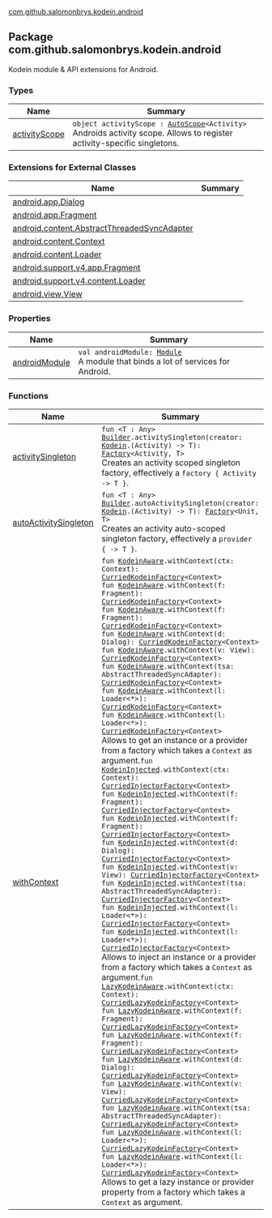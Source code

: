 [com.github.salomonbrys.kodein.android](.)

## Package com.github.salomonbrys.kodein.android

Kodein module &amp; API extensions for Android.

### Types

| Name | Summary |
|---|---|
| [activityScope](activity-scope/index.md) | `object activityScope : `[`AutoScope`](../com.github.salomonbrys.kodein/-auto-scope/index.md)`<Activity>`<br>Androids activity scope. Allows to register activity-specific singletons. |

### Extensions for External Classes

| Name | Summary |
|---|---|
| [android.app.Dialog](android.app.-dialog/index.md) |  |
| [android.app.Fragment](android.app.-fragment/index.md) |  |
| [android.content.AbstractThreadedSyncAdapter](android.content.-abstract-threaded-sync-adapter/index.md) |  |
| [android.content.Context](android.content.-context/index.md) |  |
| [android.content.Loader](android.content.-loader/index.md) |  |
| [android.support.v4.app.Fragment](android.support.v4.app.-fragment/index.md) |  |
| [android.support.v4.content.Loader](android.support.v4.content.-loader/index.md) |  |
| [android.view.View](android.view.-view/index.md) |  |

### Properties

| Name | Summary |
|---|---|
| [androidModule](android-module.md) | `val androidModule: `[`Module`](../com.github.salomonbrys.kodein/-kodein/-module/index.md)<br>A module that binds a lot of services for Android. |

### Functions

| Name | Summary |
|---|---|
| [activitySingleton](activity-singleton.md) | `fun <T : Any> `[`Builder`](../com.github.salomonbrys.kodein/-kodein/-builder/index.md)`.activitySingleton(creator: `[`Kodein`](../com.github.salomonbrys.kodein/-kodein/index.md)`.(Activity) -> T): `[`Factory`](../com.github.salomonbrys.kodein/-factory/index.md)`<Activity, T>`<br>Creates an activity scoped singleton factory, effectively a `factory { Activity -> T }`. |
| [autoActivitySingleton](auto-activity-singleton.md) | `fun <T : Any> `[`Builder`](../com.github.salomonbrys.kodein/-kodein/-builder/index.md)`.autoActivitySingleton(creator: `[`Kodein`](../com.github.salomonbrys.kodein/-kodein/index.md)`.(Activity) -> T): `[`Factory`](../com.github.salomonbrys.kodein/-factory/index.md)`<Unit, T>`<br>Creates an activity auto-scoped singleton factory, effectively a `provider { -> T }`. |
| [withContext](with-context.md) | `fun `[`KodeinAware`](../com.github.salomonbrys.kodein/-kodein-aware.md)`.withContext(ctx: Context): `[`CurriedKodeinFactory`](../com.github.salomonbrys.kodein/-curried-kodein-factory/index.md)`<Context>`<br>`fun `[`KodeinAware`](../com.github.salomonbrys.kodein/-kodein-aware.md)`.withContext(f: Fragment): `[`CurriedKodeinFactory`](../com.github.salomonbrys.kodein/-curried-kodein-factory/index.md)`<Context>`<br>`fun `[`KodeinAware`](../com.github.salomonbrys.kodein/-kodein-aware.md)`.withContext(f: Fragment): `[`CurriedKodeinFactory`](../com.github.salomonbrys.kodein/-curried-kodein-factory/index.md)`<Context>`<br>`fun `[`KodeinAware`](../com.github.salomonbrys.kodein/-kodein-aware.md)`.withContext(d: Dialog): `[`CurriedKodeinFactory`](../com.github.salomonbrys.kodein/-curried-kodein-factory/index.md)`<Context>`<br>`fun `[`KodeinAware`](../com.github.salomonbrys.kodein/-kodein-aware.md)`.withContext(v: View): `[`CurriedKodeinFactory`](../com.github.salomonbrys.kodein/-curried-kodein-factory/index.md)`<Context>`<br>`fun `[`KodeinAware`](../com.github.salomonbrys.kodein/-kodein-aware.md)`.withContext(tsa: AbstractThreadedSyncAdapter): `[`CurriedKodeinFactory`](../com.github.salomonbrys.kodein/-curried-kodein-factory/index.md)`<Context>`<br>`fun `[`KodeinAware`](../com.github.salomonbrys.kodein/-kodein-aware.md)`.withContext(l: Loader<*>): `[`CurriedKodeinFactory`](../com.github.salomonbrys.kodein/-curried-kodein-factory/index.md)`<Context>`<br>`fun `[`KodeinAware`](../com.github.salomonbrys.kodein/-kodein-aware.md)`.withContext(l: Loader<*>): `[`CurriedKodeinFactory`](../com.github.salomonbrys.kodein/-curried-kodein-factory/index.md)`<Context>`<br>Allows to get an instance or a provider from a factory which takes a `Context` as argument.`fun `[`KodeinInjected`](../com.github.salomonbrys.kodein/-kodein-injected.md)`.withContext(ctx: Context): `[`CurriedInjectorFactory`](../com.github.salomonbrys.kodein/-curried-injector-factory/index.md)`<Context>`<br>`fun `[`KodeinInjected`](../com.github.salomonbrys.kodein/-kodein-injected.md)`.withContext(f: Fragment): `[`CurriedInjectorFactory`](../com.github.salomonbrys.kodein/-curried-injector-factory/index.md)`<Context>`<br>`fun `[`KodeinInjected`](../com.github.salomonbrys.kodein/-kodein-injected.md)`.withContext(f: Fragment): `[`CurriedInjectorFactory`](../com.github.salomonbrys.kodein/-curried-injector-factory/index.md)`<Context>`<br>`fun `[`KodeinInjected`](../com.github.salomonbrys.kodein/-kodein-injected.md)`.withContext(d: Dialog): `[`CurriedInjectorFactory`](../com.github.salomonbrys.kodein/-curried-injector-factory/index.md)`<Context>`<br>`fun `[`KodeinInjected`](../com.github.salomonbrys.kodein/-kodein-injected.md)`.withContext(v: View): `[`CurriedInjectorFactory`](../com.github.salomonbrys.kodein/-curried-injector-factory/index.md)`<Context>`<br>`fun `[`KodeinInjected`](../com.github.salomonbrys.kodein/-kodein-injected.md)`.withContext(tsa: AbstractThreadedSyncAdapter): `[`CurriedInjectorFactory`](../com.github.salomonbrys.kodein/-curried-injector-factory/index.md)`<Context>`<br>`fun `[`KodeinInjected`](../com.github.salomonbrys.kodein/-kodein-injected.md)`.withContext(l: Loader<*>): `[`CurriedInjectorFactory`](../com.github.salomonbrys.kodein/-curried-injector-factory/index.md)`<Context>`<br>`fun `[`KodeinInjected`](../com.github.salomonbrys.kodein/-kodein-injected.md)`.withContext(l: Loader<*>): `[`CurriedInjectorFactory`](../com.github.salomonbrys.kodein/-curried-injector-factory/index.md)`<Context>`<br>Allows to inject an instance or a provider from a factory which takes a `Context` as argument.`fun `[`LazyKodeinAware`](../com.github.salomonbrys.kodein/-lazy-kodein-aware.md)`.withContext(ctx: Context): `[`CurriedLazyKodeinFactory`](../com.github.salomonbrys.kodein/-curried-lazy-kodein-factory/index.md)`<Context>`<br>`fun `[`LazyKodeinAware`](../com.github.salomonbrys.kodein/-lazy-kodein-aware.md)`.withContext(f: Fragment): `[`CurriedLazyKodeinFactory`](../com.github.salomonbrys.kodein/-curried-lazy-kodein-factory/index.md)`<Context>`<br>`fun `[`LazyKodeinAware`](../com.github.salomonbrys.kodein/-lazy-kodein-aware.md)`.withContext(f: Fragment): `[`CurriedLazyKodeinFactory`](../com.github.salomonbrys.kodein/-curried-lazy-kodein-factory/index.md)`<Context>`<br>`fun `[`LazyKodeinAware`](../com.github.salomonbrys.kodein/-lazy-kodein-aware.md)`.withContext(d: Dialog): `[`CurriedLazyKodeinFactory`](../com.github.salomonbrys.kodein/-curried-lazy-kodein-factory/index.md)`<Context>`<br>`fun `[`LazyKodeinAware`](../com.github.salomonbrys.kodein/-lazy-kodein-aware.md)`.withContext(v: View): `[`CurriedLazyKodeinFactory`](../com.github.salomonbrys.kodein/-curried-lazy-kodein-factory/index.md)`<Context>`<br>`fun `[`LazyKodeinAware`](../com.github.salomonbrys.kodein/-lazy-kodein-aware.md)`.withContext(tsa: AbstractThreadedSyncAdapter): `[`CurriedLazyKodeinFactory`](../com.github.salomonbrys.kodein/-curried-lazy-kodein-factory/index.md)`<Context>`<br>`fun `[`LazyKodeinAware`](../com.github.salomonbrys.kodein/-lazy-kodein-aware.md)`.withContext(l: Loader<*>): `[`CurriedLazyKodeinFactory`](../com.github.salomonbrys.kodein/-curried-lazy-kodein-factory/index.md)`<Context>`<br>`fun `[`LazyKodeinAware`](../com.github.salomonbrys.kodein/-lazy-kodein-aware.md)`.withContext(l: Loader<*>): `[`CurriedLazyKodeinFactory`](../com.github.salomonbrys.kodein/-curried-lazy-kodein-factory/index.md)`<Context>`<br>Allows to get a lazy instance or provider property from a factory which takes a `Context` as argument. |
